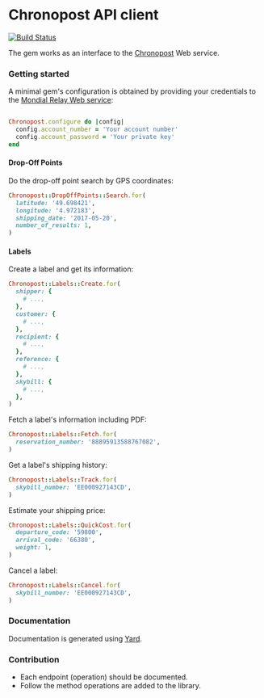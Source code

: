 # Chronopost API client

[![Build Status](https://travis-ci.org/vinted/chronopost.svg?branch=master)](https://travis-ci.org/vinted/mondial_relay)

The gem works as an interface to the [Chronopost](https://www.chronopost.fr/fr) Web service.

### Getting started
A minimal gem's configuration is obtained by providing your credentials to the [Mondial Relay Web service](https://api.mondialrelay.com/Web_Services.asmx):
```ruby

Chronopost.configure do |config|
  config.account_number = 'Your account number'
  config.account_password = 'Your private key'
end
```

#### Drop-Off Points
Do the drop-off point search by GPS coordinates:
```ruby
Chronopost::DropOffPoints::Search.for(
  latitude: '49.698421',
  longitude: '4.972183',
  shipping_date: '2017-05-20',
  number_of_results: 1,
)
```

#### Labels
Create a label and get its information:
```ruby
Chronopost::Labels::Create.for(
  shipper: {
    # ...,
  },
  customer: {
    # ...,
  },
  recipient: {
    # ...,
  },
  reference: {
    # ...,
  },
  skybill: {
    # ...,
  },
)
```
Fetch a label's information including PDF:
```ruby
Chronopost::Labels::Fetch.for(
  reservation_number: '88895913588767082',
)
```

Get a label's shipping history:
```ruby
Chronopost::Labels::Track.for(
  skybill_number: 'EE000927143CD',
)
```

Estimate your shipping price:
```ruby
Chronopost::Labels::QuickCost.for(
  departure_code: '59800',
  arrival_code: '66380',
  weight: 1,
)
```

Cancel a label:
```ruby
Chronopost::Labels::Cancel.for(
  skybill_number: 'EE000927143CD',
)
```

### Documentation
Documentation is generated using [Yard](https://yardoc.org/).

### Contribution
- Each endpoint (operation) should be documented.
- Follow the method operations are added to the library.
